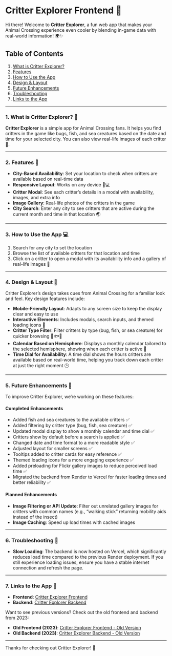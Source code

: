 # Critter Explorer Frontend 🦋

Hi there! Welcome to **Critter Explorer**, a fun web app that makes your Animal Crossing experience even cooler by blending in-game data with real-world information! 🌍✨

## Table of Contents
1. [What is Critter Explorer?](#1-what-is-critter-explorer-)
2. [Features](#2-features-)
3. [How to Use the App](#3-how-to-use-the-app-)
4. [Design & Layout](#4-design--layout-)
5. [Future Enhancements](#5-future-enhancements-)
6. [Troubleshooting](#6-troubleshooting-)
7. [Links to the App](#7-links-to-the-app-)

---

### 1. What is Critter Explorer? 🐞
**Critter Explorer** is a simple app for Animal Crossing fans. It helps you find critters in the game like bugs, fish, and sea creatures based on the date and time for your selected city. You can also view real-life images of each critter 🌸.

---

### 2. Features 🌟
- **City-Based Availability**: Set your location to check when critters are available based on real-time data
- **Responsive Layout**: Works on any device 📱💻
- **Critter Modal**: See each critter’s details in a modal with availability, images, and extra info
- **Image Gallery**: Real-life photos of the critters in the game
- **City Search**: Enter any city to see critters that are active during the current month and time in that location 🌏

---

### 3. How to Use the App 💻
1. Search for any city to set the location
2. Browse the list of available critters for that location and time
3. Click on a critter to open a modal with its availability info and a gallery of real-life images 🦋

---

### 4. Design & Layout 🎨
Critter Explorer’s design takes cues from Animal Crossing for a familiar look and feel. Key design features include:

- **Mobile-Friendly Layout**: Adapts to any screen size to keep the display clear and easy to use
- **Interactive Elements**: Includes modals, search inputs, and themed loading icons 🔄
- **Critter Type Filter**: Filter critters by type (bug, fish, or sea creature) for quicker browsing 🐛🐟🐙
- **Calendar Based on Hemisphere**: Displays a monthly calendar tailored to the selected hemisphere, showing when each critter is active 📅
- **Time Dial for Availability**: A time dial shows the hours critters are available based on real-world time, helping you track down each critter at just the right moment 🕒

---

### 5. Future Enhancements 🚀
To improve Critter Explorer, we’re working on these features:

#### Completed Enhancements
- Added fish and sea creatures to the available critters ✅
- Added filtering by critter type (bug, fish, sea creature) ✅
- Updated modal display to show a monthly calendar and time dial ✅
- Critters show by default before a search is applied ✅
- Changed date and time format to a more readable style ✅
- Adjusted layout for smaller screens ✅
- Tooltips added to critter cards for easy reference ✅
- Themed loading icons for a more engaging experience ✅
- Added preloading for Flickr gallery images to reduce perceived load time ✅
- Migrated the backend from Render to Vercel for faster loading times and better reliability ✅

#### Planned Enhancements
- **Image Filtering or API Update**: Filter out unrelated gallery images for critters with common names (e.g., “walking stick” returning mobility aids instead of the insect)
- **Image Caching**: Speed up load times with cached images

---

### 6. Troubleshooting 🔧
- **Slow Loading**: The backend is now hosted on Vercel, which significantly reduces load time compared to the previous Render deployment. If you still experience loading issues, ensure you have a stable internet connection and refresh the page.

---

### 7. Links to the App 🔗
- **Frontend**: [Critter Explorer Frontend](https://critter-explorer.com/)
- **Backend**: [Critter Explorer Backend](https://critter-explorer-backend.vercel.app/)

Want to see previous versions? Check out the old frontend and backend from 2023:
- **Old Frontend (2023)**: [Critter Explorer Frontend - Old Version](https://critter-explorer-original2023.netlify.app/)
- **Old Backend (2023)**: [Critter Explorer Backend - Old Version](https://critter-explorer-backend-original2023.onrender.com/)

---

Thanks for checking out Critter Explorer! 🎉
